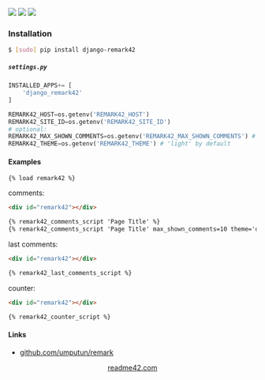 <!--
https://readme42.com
-->


[![](https://img.shields.io/pypi/v/django-remark42.svg?maxAge=3600)](https://pypi.org/project/django-remark42/)
[![](https://img.shields.io/badge/License-Unlicense-blue.svg?longCache=True)](https://unlicense.org/)
[![](https://github.com/andrewp-as-is/django-remark42.py/workflows/tests42/badge.svg)](https://github.com/andrewp-as-is/django-remark42.py/actions)

### Installation
```bash
$ [sudo] pip install django-remark42
```

##### `settings.py`
```python
INSTALLED_APPS+= [
    'django_remark42'
]

REMARK42_HOST=os.getenv('REMARK42_HOST')
REMARK42_SITE_ID=os.getenv('REMARK42_SITE_ID')
# optional:
REMARK42_MAX_SHOWN_COMMENTS=os.getenv('REMARK42_MAX_SHOWN_COMMENTS') # 15 by default
REMARK42_THEME=os.getenv('REMARK42_THEME') # 'light' by default
```

#### Examples
```
{% load remark42 %}
```

comments:
```html
<div id="remark42"></div>

{% remark42_comments_script 'Page Title' %}
{% remark42_comments_script 'Page Title' max_shown_comments=10 theme='dark' %}
```

last comments:
```html
<div id="remark42"></div>

{% remark42_last_comments_script %}
```

counter:
```html
<div id="remark42"></div>

{% remark42_counter_script %}
```

#### Links
+   [github.com/umputun/remark](https://github.com/umputun/remark)

<p align="center">
    <a href="https://readme42.com/">readme42.com</a>
</p>